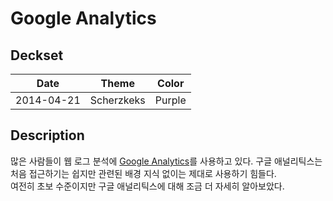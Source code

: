 Google Analytics
================

Deckset
-------

| Date       | Theme      | Color  |
| ---------- | ---------- | ------ |
| 2014-04-21 | Scherzkeks | Purple |

Description
-----------

많은 사람들이 웹 로그 분석에 [Google Analytics](http://www.google.com/analytics/)를 사용하고 있다.
구글 애널리틱스는 처음 접근하기는 쉽지만 관련된 배경 지식 없이는 제대로 사용하기 힘들다.  
여전히 초보 수준이지만 구글 애널리틱스에 대해 조금 더 자세히 알아보았다.
